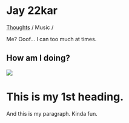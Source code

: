 <link rel="stylesheet" href="https://fonts.xz.style/serve/inter.css">
<link rel="stylesheet" href="https://cdn.jsdelivr.net/npm/@exampledev/new.css@1.1.2/new.min.css">

# Jay 22kar
[Thoughts](https://dejay22kar.github.io/pwtest/thoughts) / Music /  

Me? Ooof... I can too much at times. 

## How am I doing?
![](https://tenor.com/view/im-fine-little-boy-crying-gif-15238441)

# This is my 1st heading. 



And this is my paragraph. 
Kinda fun. 
